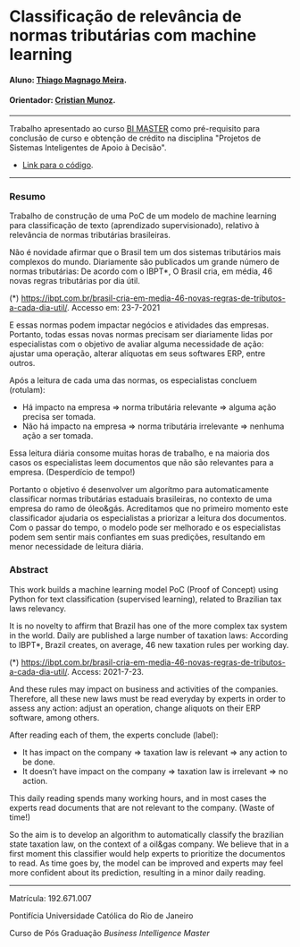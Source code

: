 # Classificação de relevância de normas tributárias com machine learning

#### Aluno: [Thiago Magnago Meira](https://github.com/Thiago-Magnago).
#### Orientador: [Cristian Munoz](https://github.com/crismunoz).

---

Trabalho apresentado ao curso [BI MASTER](https://ica.puc-rio.ai/bi-master) como pré-requisito para conclusão de curso e obtenção de crédito na disciplina "Projetos de Sistemas Inteligentes de Apoio à Decisão".

- [Link para o código](https://github.com/Thiago-Magnago/PUC-Rio-BI-Master-TCC/blob/main/NLP_Classifier%20of%20Tax%20Laws.ipynb).


---

### Resumo

Trabalho de construção de uma PoC de um modelo de machine learning para classificação de texto (aprendizado supervisionado), relativo à relevância de normas tributárias brasileiras.

Não é novidade afirmar que o Brasil tem um dos sistemas tributários mais complexos do mundo. Diariamente são publicados um grande número de normas tributárias: De acordo com o IBPT*, O Brasil cria, em média, 46 novas regras tributárias por dia útil.

(*) https://ibpt.com.br/brasil-cria-em-media-46-novas-regras-de-tributos-a-cada-dia-util/. Accesso em: 23-7-2021

E essas normas podem impactar negócios e atividades das empresas. Portanto, todas essas novas normas precisam ser diariamente lidas por especialistas com o objetivo de avaliar alguma necessidade de ação: ajustar uma operação, alterar alíquotas em seus softwares ERP, entre outros.

Após a leitura de cada uma das normas, os especialistas concluem (rotulam):
- Há impacto na empresa => norma tributária relevante => alguma ação precisa ser tomada.
- Não há impacto na empresa => norma tributária irrelevante => nenhuma ação a ser tomada.

Essa leitura diária consome muitas horas de trabalho, e na maioria dos casos os especialistas leem documentos que não são relevantes para a empresa. (Desperdício de tempo!)

Portanto o objetivo é desenvolver um algorítmo para automaticamente classificar normas tributárias estaduais brasileiras, no contexto de uma empresa do ramo de óleo&gás. Acreditamos que no primeiro momento este classificador ajudaria os especialistas a priorizar a leitura dos documentos. Com o passar do tempo, o modelo pode ser melhorado e os especialistas podem sem sentir mais confiantes em suas predições, resultando em menor necessidade de leitura diária.


### Abstract

This work builds a machine learning model PoC (Proof of Concept) using Python for text classification (supervised learning), related to Brazilian tax laws relevancy. 

It is no novelty to affirm that Brazil has one of the more complex tax system in the world. Daily are published a large number of taxation laws: According to IBPT*, Brazil creates, on average, 46 new taxation rules per working day.

(*) https://ibpt.com.br/brasil-cria-em-media-46-novas-regras-de-tributos-a-cada-dia-util/. Access: 2021-7-23.

And these rules may impact on business and activities of the companies. Therefore, all these new laws must be read everyday by experts in order to assess any action: adjust an operation, change aliquots on their ERP software, among others.  

After reading each of them, the experts conclude (label):
- It has impact on the company => taxation law is relevant => any action to be done.
- It doesn’t have impact on the company => taxation law is irrelevant => no action.

This daily reading spends many working hours, and in most cases the experts read documents that are not relevant to the company. (Waste of time!)

So the aim is to develop an algorithm to automatically classify the brazilian state taxation law, on the context of a oil&gas company.  We believe that in a first moment this classifier would help experts to prioritize the documentos to read. As time goes by, the model can be improved and experts may feel more confident about its prediction, resulting in a minor daily reading.


---

Matrícula: 192.671.007

Pontifícia Universidade Católica do Rio de Janeiro

Curso de Pós Graduação *Business Intelligence Master*
